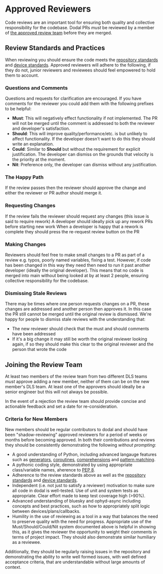 # Approved Reviewers

Code reviews are an important tool for ensuring both quality and collective responsibility for the codebase. Dodal PRs *must* be reviewed by a member of [the approved review team](https://github.com/orgs/DiamondLightSource/teams/bluesky-reviewers) before they are merged. 

## Review Standards and Practices

When reviewing you should ensure the code meets the [repository standards](../reference/standards.rst) and [device standards](../reference/device-standards.rst). Approved reviewers will adhere to the following, if they do not, junior reviewers and reviewees should feel empowered to hold them to account.

### Questions and Comments

Questions and requests for clarification are encouraged. If you have comments for the reviewer you could add them with the following prefixes to be helpful:

- **Must**: This will negatively effect functionality if not implemented. The PR will not be merged until the comment is addressed to both the reviewer and developer's satisfaction.
- **Should**: This will improve quality/performance/etc. is but unlikely to affect functionality. If the developer doesn't want to do this they should write an explanation.
- **Could**: Similar to **Should** but without the requirement for explicit justification. The developer can dismiss on the grounds that velocity is the priority at the moment. 
- **Nit**: Preference only, the developer can dismiss without any justification.

### The Happy Path

If the review passes then the reviewer should approve the change and either the reviewer or PR author should merge it. 

### Requesting Changes

If the review fails the reviewer should request any changes (this issue is said to require rework)
A developer should ideally pick up any rework PRs before starting new work
When a developer is happy that a rework is complete they should press the re-request review button on the PR

### Making Changes

Reviewers should feel free to make small changes to a PR as part of a review e.g. typos, poorly named variables, fixing a test. However, if code has been changed in this way they need then need to run it past another developer (ideally the original developer). This means that no code is merged into main without being looked at by at least 2 people, ensuring collective responsibility for the codebase.

### Dismissing Stale Reviews

There may be times where one person requests changes on a PR, these changes are addressed and another person then approves it. In this case the PR still cannot be merged until the original review is dismissed. We're happy for people to dismiss stale reviews with the understanding that:

- The new reviewer should check that the must and should comments have been addressed
- If it's a big change it may still be worth the original reviewer looking again, if so they should make this clear to the original reviewer and the person that wrote the code

## Joining the Review Team

At least two members of the review team from two different DLS teams *must* approve adding a new member, neither of them can be on the new member's DLS team. At least one of the approvers should ideally be a senior engineer but this will not always be possible. 

In the event of a rejection the review team should provide concise and actionable feedback and set a date for re-consideration.

### Criteria for New Members

New members should be regular contributors to dodal and should have been "shadow-reviewing" approved reviewers for a period of weeks or months before becoming approved. In both their contributions and reviews they should be consistently demonstrating the following *without prompting*:

- A good understanding of Python, including advanced langauge features such as [generators](https://wiki.python.org/moin/Generators), [coroutines](https://docs.python.org/3/library/asyncio-task.html), [comprehensions](https://www.geeksforgeeks.org/comprehensions-in-python/) and [pattern matching](https://peps.python.org/pep-0636/).
- A pythonic coding style, demonstrated by using appropriate class/variable names, aherence to [PEP 8](https://peps.python.org/pep-0008). 
- Adherence to the review standards above as well as the [repository standards](../reference/standards.rst) and [device standards](../reference/device-standards.rst).
- Independent (i.e. not just to satisfy a reviewer) motivation to make sure all code in dodal is well-tested. Use of unit and system tests as appropriate. Clear effort made to keep test coverage high (>90%). 
- Advanced understanding of bluesky and ophyd-async including concepts and best practices, such as how to appropriately split logic between devices/plans/callbacks.
- Humility in the use of reviewing as a tool in a way that balances the need to preserve quality with the need for progress. Appropriate use of the Must/Should/Could/Nit system documented above is helpful in showing this, as it gives the reviewer the opportunity to weight their comments in terms of project impact. They should also demonstrate similar humiliary as a reviewee.

Additionally, they should be regularly raising issues in the repository and demonstrating the ability to write well formed issues, with well defined acceptance criteria, that are understandable without large amounts of context.
